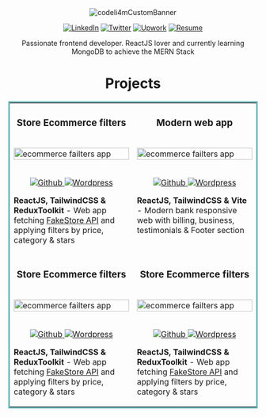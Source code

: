 <div align="center">
<img align="center" src="https://user-images.githubusercontent.com/63487663/205510394-afeb0e10-41e0-4aac-b9ac-54918fe2db3f.png" alt="codeli4mCustomBanner">
  
<a href="https://www.linkedin.com/in/codeli4m/" target="_blank"><img src="https://img.shields.io/badge/LinkedIn-%230077B5.svg?&style=flat-square&logo=linkedin&logoColor=white" alt="LinkedIn"></a>
<a href="https://twitter.com/codeli4m" target="_blank"><img src="https://img.shields.io/badge/Twitter-%231877F2.svg?&style=flat-square&logo=twitter&logoColor=white" alt="Twitter"></a>
<a href="https://www.upwork.com/freelancers/~0176ed3fc0626f870a" target="_blank"><img src="https://img.shields.io/badge/Upwork-%6fda44.svg?&style=flat-square&logo=upwork&logoColor=white" alt="Upwork"></a>
<a href="https://resume/todo" target="_blank"><img src="https://img.shields.io/badge/pdf-resume-lightgrey" alt="Resume"></a>
  <p>Passionate frontend developer. ReactJS lover and currently learning MongoDB to achieve the MERN Stack</p>
</div>

<h1 align="center">Projects</h1>

<table bordercolor="#66b2b2">
  
<tr>
<td width="50%" valign="top">
<h3 align="center">Store Ecommerce filters</h3>
<br />
<div>
<img src="images/products-ecommerce.gif" width="100%"  alt="ecommerce failters app"/>
</div>
<br />
<p align="center">
<a href="https://github.com/addliam/products-ecommerce" target="_blank">
<img src="https://img.shields.io/badge/Github-%23202020.svg?&style=flat-square&logo=github&logoColor=white" alt="Github">
</a>  
<a href="https://fakestore-ecommerce-filters.netlify.app" target="_blank">
<img src="https://img.shields.io/badge/Website-%2339383B.svg?&style=flat-square&logo=wordpress&logoColor=white" alt="Wordpress">
</a>
</p>
<p>
  <strong>ReactJS, TailwindCSS & ReduxToolkit</strong> - Web app fetching <a href="https://fakestoreapi.com/docs" target="_blank">FakeStore API</a> and applying filters by price, category & stars
</p>
</td>
  
<td width="50%" valign="top">
<h3 align="center">Modern web app</h3>
<br />
<div>
<img src="images/products-ecommerce.gif" width="100%"  alt="ecommerce failters app"/>
</div>
<br />
<p align="center">
<a href="https://github.com/addliam/ModernTailwindsApp" target="_blank">
<img src="https://img.shields.io/badge/Github-%23202020.svg?&style=flat-square&logo=github&logoColor=white" alt="Github">
</a>  
<a href="https://modern-tailwindcss.netlify.app" target="_blank">
<img src="https://img.shields.io/badge/Website-%2339383B.svg?&style=flat-square&logo=wordpress&logoColor=white" alt="Wordpress">
</a>
</p>
<p>
  <strong>ReactJS, TailwindCSS & Vite</strong> - Modern bank responsive web with billing, business, testimonials & Footer section
</p>
</td>
 
</tr>
  
<tr>
  
<td width="50%" valign="top">
<h3 align="center">Store Ecommerce filters</h3>
<br />
<div>
<img src="images/products-ecommerce.gif" width="100%"  alt="ecommerce failters app"/>
</div>
<br />
<p align="center">
<a href="https://github.com/addliam/products-ecommerce" target="_blank">
<img src="https://img.shields.io/badge/Github-%23202020.svg?&style=flat-square&logo=github&logoColor=white" alt="Github">
</a>  
<a href="https://fakestore-ecommerce-filters.netlify.app" target="_blank">
<img src="https://img.shields.io/badge/Website-%2339383B.svg?&style=flat-square&logo=wordpress&logoColor=white" alt="Wordpress">
</a>
</p>
<p>
  <strong>ReactJS, TailwindCSS & ReduxToolkit</strong> - Web app fetching <a href="https://fakestoreapi.com/docs" target="_blank">FakeStore API</a> and applying filters by price, category & stars
</p>
</td>
  
<td width="50%" valign="top">
<h3 align="center">Store Ecommerce filters</h3>
<br />
<div>
<img src="images/products-ecommerce.gif" width="100%"  alt="ecommerce failters app"/>
</div>
<br />
<p align="center">
<a href="https://github.com/addliam/products-ecommerce" target="_blank">
<img src="https://img.shields.io/badge/Github-%23202020.svg?&style=flat-square&logo=github&logoColor=white" alt="Github">
</a>  
<a href="https://fakestore-ecommerce-filters.netlify.app" target="_blank">
<img src="https://img.shields.io/badge/Website-%2339383B.svg?&style=flat-square&logo=wordpress&logoColor=white" alt="Wordpress">
</a>
</p>
<p>
  <strong>ReactJS, TailwindCSS & ReduxToolkit</strong> - Web app fetching <a href="https://fakestoreapi.com/docs" target="_blank">FakeStore API</a> and applying filters by price, category & stars
</p>
</td>
  
</tr>
</table>


